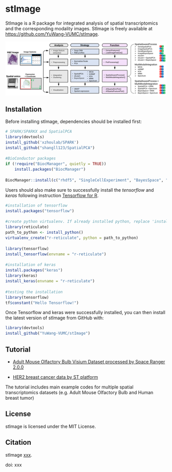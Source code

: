 # **stImage** 

StImage is a R package for integrated analysis of spatial transcriptomics and the corresponding modality images. StImage is freely available at https://github.com/YuWang-VUMC/stImage.



<img align="top" src="https://github.com/YuWang-VUMC/stImage/blob/master/man/figures/stImage_workflow.png" alt="drawing" width="600"/>
  
  
## Installation


Before installing stImage, dependencies should be installed first:

```r
# SPARK/SPARKX and SpatialPCA
library(devtools)
install_github('xzhoulab/SPARK')
install_github("shangll123/SpatialPCA")

#BioConductor packages
if (!require("BiocManager", quietly = TRUE))
    install.packages("BiocManager")

BiocManager::install(c("rhdf5", "SingleCellExperiment", "BayesSpace", "omicade4"))

```

Users should also make sure to successfully install the *tensorflow* and *keras* following instruction [Tensorflow for R](https://tensorflow.rstudio.com/install/).

```r
#installation of tensorflow
install.packages("tensorflow")

#create python virtualenv. If already installed python, replace 'install_python()' with the path of excutable python.
library(reticulate)
path_to_python <- install_python()
virtualenv_create("r-reticulate", python = path_to_python)

library(tensorflow)
install_tensorflow(envname = "r-reticulate")

#installation of keras
install.packages("keras")
library(keras)
install_keras(envname = "r-reticulate")

#testing the installation
library(tensorflow)
tf$constant("Hello Tensorflow!")
```
Once Tensorflow and keras were successfully installed, you can then install the latest version of stImage from GitHub with:

```r
library(devtools)
install_github("YuWang-VUMC/stImage")
```

## Tutorial

-   [Adult Mouse Olfactory Bulb Visium Dataset processed by Space Ranger 2.0.0](https://htmlpreview.github.io/?https://github.com/YuWang-VUMC/stImage/blob/master/vignettes/MOB_workflow.html)

-   [HER2 breast cancer data by ST platform](https://htmlpreview.github.io/?https://github.com/YuWang-VUMC/stImage/blob/master/vignettes/HER2_workflow.html)

The tutorial includes main example codes for multiple spatial transcriptomics datasets (e.g. Adult Mouse Olfactory Bulb and Human breast tumor)


## License

stImage is licensed under the MIT License.

## Citation

stImage [xxx](xxx).

doi: xxx

